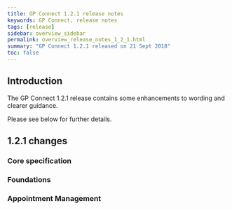 ```yaml
---
title: GP Connect 1.2.1 release notes
keywords: GP Connect, release notes
tags: [release]
sidebar: overview_sidebar
permalink: overview_release_notes_1_2_1.html
summary: "GP Connect 1.2.1 released on 21 Sept 2018"
toc: false
---
```


## Introduction ##

The GP Connect 1.2.1 release contains some enhancements to wording and clearer guidance.

Please see below for further details.

## 1.2.1 changes ##

### Core specification


### Foundations

  
### Appointment Management

